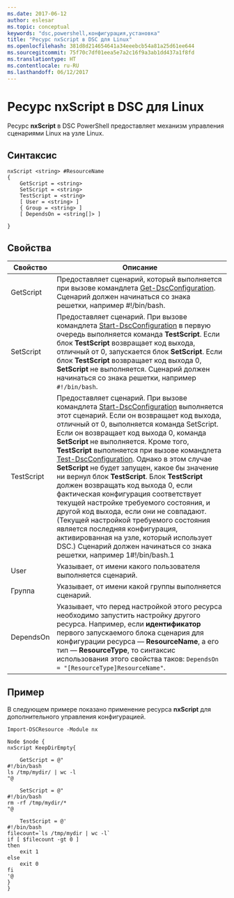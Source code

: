 ```yaml
---
ms.date: 2017-06-12
author: eslesar
ms.topic: conceptual
keywords: "dsc,powershell,конфигурация,установка"
title: "Ресурс nxScript в DSC для Linux"
ms.openlocfilehash: 381d8d214654641a34eeebcb54a81a25d61ee644
ms.sourcegitcommit: 75f70c7df01eea5e7a2c16f9a3ab1dd437a1f8fd
ms.translationtype: HT
ms.contentlocale: ru-RU
ms.lasthandoff: 06/12/2017
---
```

<a id="dsc-for-linux-nxscript-resource" class="xliff"></a>
# Ресурс nxScript в DSC для Linux

Ресурс **nxScript** в DSC PowerShell предоставляет механизм управления сценариями Linux на узле Linux.

<a id="syntax" class="xliff"></a>
## Синтаксис

```
nxScript <string> #ResourceName
{
    GetScript = <string>
    SetScript = <string>
    TestScript = <string>
    [ User = <string> ]
    { Group = <string> ]
    [ DependsOn = <string[]> ]

}
```

<a id="properties" class="xliff"></a>
## Свойства

|  Свойство |  Описание | 
|---|---|
| GetScript| Предоставляет сценарий, который выполняется при вызове командлета [Get-DscConfiguration](https://technet.microsoft.com/en-us/library/dn521625.aspx). Сценарий должен начинаться со знака решетки, например #!/bin/bash.| 
| SetScript| Предоставляет сценарий. При вызове командлета [Start-DscConfiguration](https://technet.microsoft.com/en-us/library/dn521623.aspx) в первую очередь выполняется команда **TestScript**. Если блок **TestScript** возвращает код выхода, отличный от 0, запускается блок **SetScript**. Если блок **TestScript** возвращает код выхода 0, **SetScript** не выполняется. Сценарий должен начинаться со знака решетки, например `#!/bin/bash`.| 
| TestScript| Предоставляет сценарий. При вызове командлета [Start-DscConfiguration](https://technet.microsoft.com/en-us/library/dn521623.aspx) выполняется этот сценарий. Если он возвращает код выхода, отличный от 0, выполняется команда SetScript. Если он возвращает код выхода 0, команда **SetScript** не выполняется. Кроме того, **TestScript** выполняется при вызове командлета [Test-DscConfiguration](https://technet.microsoft.com/en-us/library/dn407382.aspx). Однако в этом случае **SetScript** не будет запущен, какое бы значение ни вернул блок **TestScript**. Блок **TestScript** должен возвращать код выхода 0, если фактическая конфигурация соответствует текущей настройке требуемого состояния, и другой код выхода, если они не совпадают. (Текущей настройкой требуемого состояния является последняя конфигурация, активированная на узле, который использует DSC.) Сценарий должен начинаться со знака решетки, например 1#!/bin/bash.1| 
| User| Указывает, от имени какого пользователя выполняется сценарий.| 
| Группа| Указывает, от имени какой группы выполняется сценарий.| 
| DependsOn | Указывает, что перед настройкой этого ресурса необходимо запустить настройку другого ресурса. Например, если **идентификатор** первого запускаемого блока сценария для конфигурации ресурса — **ResourceName**, а его тип — **ResourceType**, то синтаксис использования этого свойства таков: `DependsOn = "[ResourceType]ResourceName"`.| 

<a id="example" class="xliff"></a>
## Пример

В следующем примере показано применение ресурса **nxScript** для дополнительного управления конфигурацией.

```
Import-DSCResource -Module nx 

Node $node {
nxScript KeepDirEmpty{

    GetScript = @"
#!/bin/bash
ls /tmp/mydir/ | wc -l
"@

    SetScript = @"
#!/bin/bash
rm -rf /tmp/mydir/*
"@

    TestScript = @'
#!/bin/bash
filecount=`ls /tmp/mydir | wc -l`
if [ $filecount -gt 0 ]
then
    exit 1
else
    exit 0
fi
'@
} 
}
```

